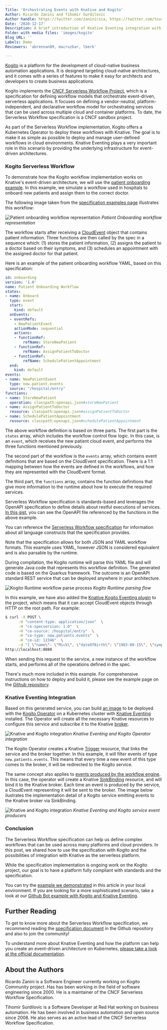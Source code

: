 ```yaml
---
Title: 'Orchestrating Events with Knative and Kogito'
Author: Ricardo Zanini and Tihomir Surdilovic
Author handle: https://twitter.com/zaninirica, https://twitter.com/tsurdilo
Date: '2020-12-17'
Description: A brief introduction of Knative Eventing integration with Kogito implementation of the Serverless Workflow specification
Folder with media files: 'images/kogito'
Blog URL: ''
Labels: Demo
Reviewers: 'abrennan89, macruzbar, lberk'

---
```

<!--
| Reviewer      | Date          | Approval      |
| ------------- | ------------- | ------------- |
| abrennan89    | 2020-12-09    | :+1:          |
| macruzbar     | 2020-12-14    | :+1:          |
| lberk         | 2020-12-17    | :+1:          |
-->

[Kogito](https://kogito.kie.org/) is a platform for the development of cloud-native business automation applications. It is designed targeting cloud-native architectures, and it comes with a series of features to make it easy for architects and developers to create business applications.

Kogito implements the [CNCF Serverless Workflow Project](https://github.com/serverlessworkflow/specification), which is a specification for defining workflow models that orchestrate event-driven, serverless applications. It focuses on defining a vendor-neutral, platform-independent, and declarative workflow model for orchestrating services that can be used across multiple cloud and container platforms. To date, the Serverless Workflow specification is a CNCF sandbox project.

As part of the Serverless Workflow implementation, Kogito offers a Kubernetes Operator to deploy these workflows with Knative. The goal is to make it as simple as possible to deploy and manage user-defined workflows in  cloud environments. Knative Eventing plays a very important role in this scenario by providing the underlying infrastructure for event-driven architectures.

### Kogito Serverless Workflow

To demonstrate how the Kogito workflow implementation works on Knative's event-driven architecture, we will use the [patient onboarding example](https://github.com/kiegroup/kogito-examples/tree/master/serverless-workflow-functions-events-quarkus). In this example, we simulate a workflow used in hospitals to onboard new patients and assign them to the correct doctor.

The following image taken from the [specification examples page](https://github.com/serverlessworkflow/specification/tree/main/examples#New-Patient-Onboarding) illustrates this workflow:

![Patient onboarding workflow representation](/blog/articles/images/kogito-example-patientonboarding.png)
*Patient Onboarding workflow representation*

The workflow starts after receiving a [CloudEvent](https://github.com/cloudevents/spec) object that contains patient information. Three functions are then called by the spec in a sequence which: (1) stores the patient information, (2) assigns the patient to a doctor based on their symptoms, and (3) schedules an appointment with the assigned doctor for that patient.

Here is an example of the patient onboarding workflow YAML, based on this specification:

```yaml
id: onboarding
version: '1.0'
name: Patient Onboarding Workflow
states:
- name: Onboard
  type: event
  start:
    kind: default
  onEvents:
  - eventRefs:
    - NewPatientEvent
    actionMode: sequential
    actions:
    - functionRef:
        refName: StoreNewPatient
    - functionRef:
        refName: AssignPatientToDoctor
    - functionRef:
        refName: SchedulePatientAppointment
  end:
    kind: default
events:
- name: NewPatientEvent
  type: new.patient.events
  source: "/hospital/entry"
functions:
- name: StoreNewPatient
  operation: classpath:openapi.json#storeNewPatient
- name: AssignPatientToDoctor
  resource: classpath:openapi.json#assignPatientToDoctor
- name: SchedulePatientAppointment
  resource: classpath:openapi.json#schedulePatientAppointment
```

The above workflow definition is based on three parts. The first part is the `states` array, which includes the workflow control flow logic. In this case, is an `event`, which receives the new patient cloud event, and performs the three functions mentioned previously.

The second part of the workflow is the `events` array, which contains event definitions that are based on the CloudEvent specification. There is a 1:1 mapping between how the events are defined in the workflows, and how they are represented with the CloudEvent format.

The third part, the `functions` array, contains the function definitions that give more information to the runtime about how to execute the required services.

Serverless Workflow specification is standards-based and leverages the OpenAPI specification to define details about restful executions of services. [In this gist](https://gist.github.com/ricardozanini/5ec66b4ddfbcf8ab40747b28b5f86333), you can see the OpenAPI file referenced by the functions in the above example.

You can reference the [Serverless Workflow specification](https://github.com/serverlessworkflow/specification/blob/master/specification.md) for information about all language constructs that the specification provides.

Note that the specification allows for both JSON and YAML workflow formats. This example uses YAML, however JSON is considered equivalent and is also parsable by the runtime.

During compilation, the Kogito runtime will parse this YAML file and will generate Java code that represents this workflow definition. The generated code is based on the Quarkus framework. The outcome is an OpenAPI standard REST service that can be deployed anywhere in your architecture.

![Kogito Runtime workflow parse process](/blog/articles/images/kogito-process-workflow-file.png)
*Kogito Runtime parsing flow*

In this example, we have also added the [Knative Kogito Eventing plugin](https://docs.jboss.org/kogito/release/latest/html_single/#con-knative-eventing_kogito-developing-process-services) to the project, which means that it can accept CloudEvent objects through HTTP on the root path. For example:

```bash
$ curl -X POST \
      -H "content-type: application/json"  \
      -H "ce-specversion: 1.0"  \
      -H "ce-source: /hospital/entry"  \
      -H "ce-type: new.patients.events"  \
      -H "ce-id: 12346"  \
      -d "{ \"name\": \"Mick\", \"dateOfBirth\": \"1983-08-15\", \"symptoms\":[\"seizures\"]}" \
http://localhost:8080
```

When sending this request to the service, a new instance of the workflow starts, and performs all of the operations defined in the spec.

There's much more included in this example. For comprehensive instructions on how to deploy and build it, please see the example page on the [Github repository](https://github.com/kiegroup/kogito-examples/tree/master/serverless-workflow-functions-events-quarkus).

### Knative Eventing Integration

Based on this generated service, you can build [an image](https://docs.jboss.org/kogito/release/latest/html_single/#proc-kogito-deploying-on-kubernetes_kogito-deploying-on-openshift) to be deployed with the [Kogito Operator](https://docs.jboss.org/kogito/release/latest/html_single/#con-kogito-operator-and-cli_kogito-deploying-on-openshift) on a Kubernetes cluster with [Knative Eventing](https://knative.dev/docs/eventing/) installed. The Operator will create all the necessary Knative resources to configure this service and subscribe it to the Knative [broker](https://knative.dev/docs/eventing/broker/).

![Knative and Kogito integration](/blog/articles/images/kogito-knative-eventing-kogito-operator.png)
*Knative Eventing and Kogito Operator integration*

The Kogito Operator creates a Knative [Trigger](https://knative.dev/docs/eventing/triggers/) resource, that links the service and the broker together. In this example, it will filter events of type `new.patients.events`. This means that every time a new event of this type comes to the broker, it will be redirected to the Kogito service.

The same concept also applies to [events produced by the workflow engine](https://docs.jboss.org/kogito/release/latest/html_single/#con-knative-eventing_kogito-developing-process-services). In this case, the operator will create a Knative [SinkBinding](https://knative.dev/docs/eventing/samples/sinkbinding/) resource, and will bind it to the Knative broker. Each time an event is produced by the service, a CloudEvent representing it will be sent to the broker. The image below ilustrates the implementation detail of a Kogito service emitting events to the Knative broker via SinkBinding.

![Knative and Kogito integration](/blog/articles/images/kogito-knative-impl-producing-event.png)
*Knative Eventing and Kogito service event producers*

### Conclusion

The Serverless Workflow specification can help us define complex workflows that can be used across many platforms and cloud providers. In this post, we shared how to use the specification with Kogito and the possibilities of integration with Knative as the serverless platform.

While the specification implementation is ongoing work on the Kogito project, our goal is to have a platform fully compliant with standards and the specification.

You can try the [example we demonstrated](https://github.com/kiegroup/kogito-examples/tree/master/serverless-workflow-functions-events-quarkus) in this article in your local environment. If you are looking for a more sophisticated scenario, take a look at our [Github Bot example with Kogito and Knative Eventing](https://github.com/kiegroup/kogito-examples/tree/master/serverless-workflow-github-showcase).

## Further Reading

To get to know more about the Serverless Workflow specification, we recommend reading the [specification document](https://github.com/serverlessworkflow/specification/blob/master/specification.md) in the Github repository and also to join the community!

To understand more about Knative Eventing and how the platform can help you create an event-driven architecture on Kubernetes, [please take a look at the official documentation](https://knative.dev/docs/eventing/#functionality).

## About the Authors

Ricardo Zanini is a Software Engineer currently working on Kogito Community project. Has has been working in the field of software engineering since 2000. He is a maintainer of the CNCF Serverless Workflow Specification.

Tihomir Surdilovic is a Software Developer at Red Hat working on business automation. He has been involved in business automation and open source since 2008. He also serves as an active lead of the CNCF Serverless Workflow Specification.
